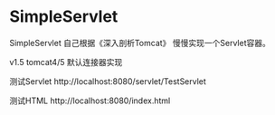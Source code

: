 # SimpleServlet
SimpleServlet  自己根据《深入剖析Tomcat》 慢慢实现一个Servlet容器。


v1.5 tomcat4/5  默认连接器实现

测试Servlet
http://localhost:8080/servlet/TestServlet

测试HTML
http://localhost:8080/index.html
